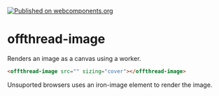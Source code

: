 [![Published on webcomponents.org](https://img.shields.io/badge/webcomponents.org-published-blue.svg?style=flat-square)](https://www.webcomponents.org/element/owner/my-element)

# offthread-image

Renders an image as a canvas using a worker.

```html
<offthread-image src="" sizing="cover"></offthread-image>
```

Unsuported browsers uses an iron-image element to render the image.

